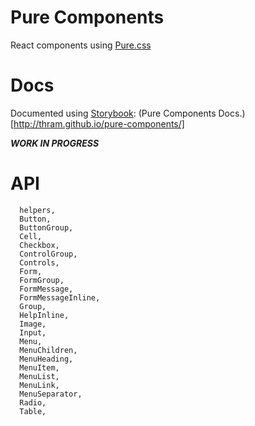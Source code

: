 # Pure Components

 React components using [Pure.css](https://purecss.io/)

 # Docs

Documented using [Storybook](storybooks.js.org): (Pure Components Docs.)[http://thram.github.io/pure-components/]

***WORK IN PROGRESS***

# API
```
  helpers,
  Button,
  ButtonGroup,
  Cell,
  Checkbox,
  ControlGroup,
  Controls,
  Form,
  FormGroup,
  FormMessage,
  FormMessageInline,
  Group,
  HelpInline,
  Image,
  Input,
  Menu,
  MenuChildren,
  MenuHeading,
  MenuItem,
  MenuList,
  MenuLink,
  MenuSeparator,
  Radio,
  Table,
```